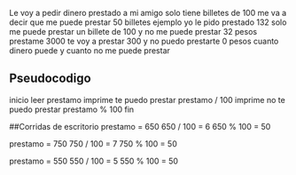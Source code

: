 Le voy a pedir dinero prestado a mi amigo solo tiene billetes de 100 me va a decir que me puede prestar 50 billetes 
ejemplo yo le pido prestado 132 solo me puede prestar un billete de 100 y no me puede prestar 32 pesos
prestame 3000 te voy a prestar 300 y no puedo prestarte 0 pesos
cuanto dinero puede y cuanto no me puede prestar

## Pseudocodigo
 inicio
    leer prestamo
    imprime  te puedo prestar  prestamo / 100
    imprime no te puedo prestar prestamo % 100
fin

##Corridas de escritorio
prestamo = 650
650 / 100 = 6
650 % 100 = 50


prestamo = 750
750 / 100 = 7
750 % 100 = 50

prestamo = 550
550 / 100 = 5
550 % 100 = 50
